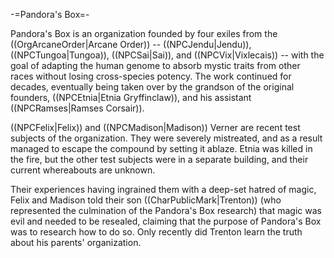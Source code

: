 -=Pandora's Box=-

Pandora's Box is an organization founded by four exiles from the ((OrgArcaneOrder|Arcane Order)) -- ((NPCJendu|Jendu)), ((NPCTungoa|Tungoa)), ((NPCSai|Sai)), and ((NPCVix|Vixlecais)) -- with the goal of adapting the human genome to absorb mystic traits from other races without losing cross-species potency. The work continued for decades, eventually being taken over by the grandson of the original founders, ((NPCEtnia|Etnia Gryffinclaw)), and his assistant ((NPCRamses|Ramses Corsair)).

((NPCFelix|Felix)) and ((NPCMadison|Madison)) Verner are recent test subjects of the organization. They were severely mistreated, and as a result managed to escape the compound by setting it ablaze. Etnia was killed in the fire, but the other test subjects were in a separate building, and their current whereabouts are unknown.

Their experiences having ingrained them with a deep-set hatred of magic, Felix and Madison told their son ((CharPublicMark|Trenton)) (who represented the culmination of the Pandora's Box research) that magic was evil and needed to be resealed, claiming that the purpose of Pandora's Box was to research how to do so. Only recently did Trenton learn the truth about his parents' organization.
